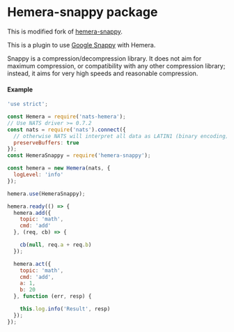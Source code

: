# Hemera-snappy package

This is modified fork of [hemera-snappy](https://github.com/hemerajs/hemera/tree/nats-hemera%402.4.3/packages/hemera-snappy).

This is a plugin to use [Google Snappy](https://github.com/google/snappy) with Hemera.

Snappy is a compression/decompression library. It does not aim for maximum compression, or compatibility with any other compression library; instead, it aims for very high speeds and reasonable compression.


#### Example

```js
'use strict';

const Hemera = require('nats-hemera');
// Use NATS driver >= 0.7.2
const nats = require('nats').connect({ 
  // otherwise NATS will interpret all data as LATIN1 (binary encoding)
  preserveBuffers: true
});
const HemeraSnappy = require('hemera-snappy');

const hemera = new Hemera(nats, {
  logLevel: 'info'
});

hemera.use(HemeraSnappy);

hemera.ready(() => {
  hemera.add({
    topic: 'math',
    cmd: 'add'
  }, (req, cb) => {

    cb(null, req.a + req.b)
  });

  hemera.act({
    topic: 'math',
    cmd: 'add',
    a: 1,
    b: 20
  }, function (err, resp) {

    this.log.info('Result', resp)
  });
});

```